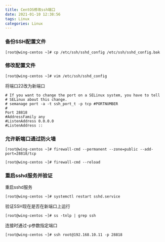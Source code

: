 ```yaml
---
title: CentOS修改ssh端口
date: 2021-01-10 12:38:56
tags: Linux
categories: Linux
---
```


### 备份SSH配置文件

``` shell
[root@wing-centos ~]# cp /etc/ssh/sshd_config /etc/ssh/sshd_config.bak
```

### 修改配置文件

``` shell
[root@wing-centos ~]# vim /etc/ssh/sshd_config
```

将端口22改为新端口

``` shell
# If you want to change the port on a SELinux system, you have to tell
# SELinux about this change.
# semanage port -a -t ssh_port_t -p tcp #PORTNUMBER
#
Port 28818
#AddressFamily any
#ListenAddress 0.0.0.0
#ListenAddress ::
```

### 允许新端口通过防火墙

``` shell
[root@wing-centos ~]# firewall-cmd --permanent --zone=public --add-port=28818/tcp
```

``` shell
[root@wing-centos ~]# firewall-cmd --reload
```

### 重启sshd服务并验证

重启sshd服务

``` shell
[root@wing-centos ~]# systemctl restart sshd.service
```

验证SSH现在是否在新端口上运行

``` shell
[root@wing-centos ~]# ss -tnlp | grep ssh
```

连接时通过-p参数指定端口

``` shell
[root@wing-centos ~]# ssh root@192.168.10.11 -p 28818
```
